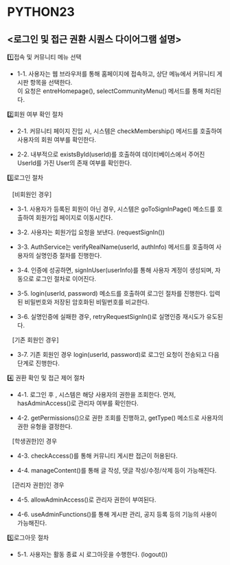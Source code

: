 # PYTHON23


## <로그인 및 접근 권환 시퀀스 다이어그램 설명>

1️⃣접속 및 커뮤니티 메뉴 선택
- 1-1. 사용자는 웹 브라우저를 통해 홈페이지에 접속하고, 상단 메뉴에서 커뮤니티 게시판 항목을 선택한다.<br>
   이 요청은 entreHomepage(), selectCommunityMenu() 메서드를 통해 처리된다.


2️⃣회원 여부 확인 절차<br>
- 2-1. 커뮤니티 페이지 진입 시, 시스템은 checkMembership() 메서드를 호출하여 사용자의 회원 여부를 확인한다.

- 2-2. 내부적으로 existsById(userId)를 호출하여 데이터베이스에서 주어진 UserId를 가진 User의 존재 여부를 확인한다.

3️⃣로그인 절차<br>

&nbsp;&nbsp;&nbsp;[비회원인 경우]<br>
- 3-1. 사용자가 등록된 회원이 아닌 경우, 시스템은 goToSignInPage() 메소드를 호출하여 회원가입 페이지로 이동시킨다.

- 3-2. 사용자는 회원가입 요청을 보낸다. (requestSignIn())

- 3-3. AuthService는 verifyRealName(userId, authInfo) 메서드를 호출하여 사용자의 실명인증 절차를 진행한다.

- 3-4. 인증에 성공하면, signInUser(userInfo)를 통해 사용자 계정이 생성되며, 자동으로 로그인 절차로 이어진다.

- 3-5. login(userId, password) 메소드를 호출하여 로그인 절차를 진행한다. 입력된 비밀번호와 저장된 암호화된 비밀번호를 비교한다.

- 3-6. 실명인증에 실패한 경우, retryRequestSignIn()로 실명인증 재시도가 유도된다.

&nbsp;&nbsp;&nbsp;[기존 회원인 경우]
- 3-7. 기존 회원인 경우 login(userId, password)로 로그인 요청이 전송되고 다음 단계로 진행한다.

4️⃣ 권환 확인 및 접근 제어 절차<br>
- 4-1. 로그인 후 , 시스템은 해당 사용자의 권한을 조회한다. 먼저, hasAdminAccess()로 관리자 여부를 확인한다.
  
- 4-2. getPermissions()으로 권한 조회를 진행하고, getType() 메소드로 사용자의 권한 유형을 결정한다.

&nbsp;&nbsp;&nbsp;[학생권한]인 경우<br>
- 4-3. checkAccess()를 통해 커뮤니티 게시판 접근이 허용된다.

- 4-4. manageContent()를 통해 글 작성, 댓글 작성/수정/삭제 등이 가능해진다.

&nbsp;&nbsp;&nbsp;[관리자 권한]인 경우<br>
- 4-5. allowAdminAccess()로 관리자 권한이 부여된다.

- 4-6. useAdminFunctions()를 통해 게시판 관리, 공지 등록 등의 기능의 사용이 가능해진다.

5️⃣로그아웃 절차<br>
- 5-1. 사용자는 활동 종료 시 로그아웃을 수행한다. (logout())
